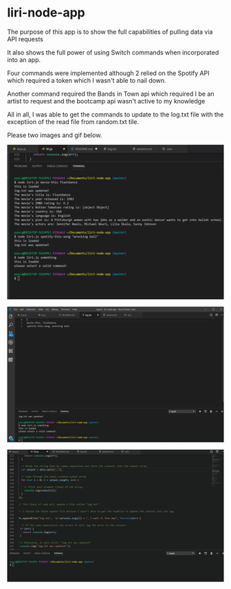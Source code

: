 # liri-node-app

The purpose of this app is to show the full capabilities of pulling data via API requests

It also shows the full power of using Switch commands when incorporated into an app.  

Four commands were implemented although 2 relied on the Spotify API which required a token which I wasn't able to nail down.

Another command required the Bands in Town api which required I be an artist to request and the bootcamp api wasn't active to my knowledge

All in all, I was able to get the commands to update to the log.txt file with the exceptiion of the read file from random.txt tile.  

Please two images and gif below.

![](gif%20and%20screenshots/LiriNodeJSCapture.JPG)

![](gif%20and%20screenshots/Log.jpeg)

![](gif%20and%20screenshots/liri_action.gif)
